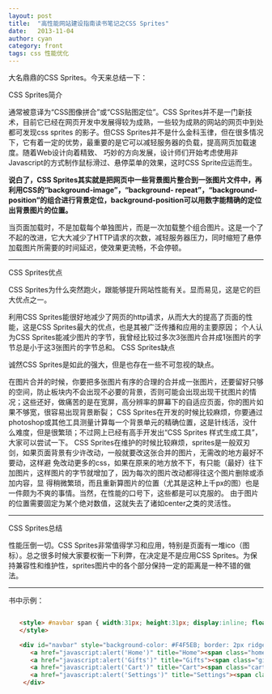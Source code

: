 ```yaml
---
layout: post
title:  "高性能网站建设指南读书笔记之CSS Sprites"
date:   2013-11-04
author: cyan
category: front
tags: css 性能优化
---
```


大名鼎鼎的CSS Sprites。今天来总结一下：

CSS Sprites简介

通常被意译为“CSS图像拼合”或“CSS贴图定位”。CSS Sprites并不是一门新技术，目前它已经在网页开发中发展得较为成熟，一些较为成熟的网站的网页中到处都可发现css sprites 的影子。但CSS Sprites并不是什么金科玉律，但在很多情况下，它有着一定的优势，最重要的是它可以减轻服务器的负载，提高网页加载速度。随着Web设计向着精致、 巧妙的方向发展，设计师们开始考虑使用非Javascript的方式制作鼠标滑过、悬停菜单的效果，这时CSS Sprite应运而生。

**说白了，CSS Sprites其实就是把网页中一些背景图片整合到一张图片文件中，再利用CSS的“background-image”，“background- repeat”，“background-position”的组合进行背景定位，background-position可以用数字能精确的定位出背景图片的位置。**

当页面加载时，不是加载每个单独图片，而是一次加载整个组合图片。这是一个了不起的改进，它大大减少了HTTP请求的次数，减轻服务器压力，同时缩短了悬停加载图片所需要的时间延迟，使效果更流畅，不会停顿。

___
CSS Sprites优点

CSS Sprites为什么突然跑火，跟能够提升网站性能有关。显而易见，这是它的巨大优点之一。

利用CSS Sprites能很好地减少了网页的http请求，从而大大的提高了页面的性能，这是CSS Sprites最大的优点，也是其被广泛传播和应用的主要原因；
个人认为CSS Sprites能减少图片的字节，我曾经比较过多次3张图片合并成1张图片的字节总是小于这3张图片的字节总和。
CSS Sprites缺点

诚然CSS Sprites是如此的强大，但是也存在一些不可忽视的缺点。

在图片合并的时候，你要把多张图片有序的合理的合并成一张图片，还要留好只够的空间，防止板块内不会出现不必要的背景，否则可能会出现出现干扰图片的情况；这些还好，做痛苦的是在宽屏，高分辨率的屏幕下的自适应页面，你的图片如果不够宽，很容易出现背景断裂；
CSS Sprites在开发的时候比较麻烦，你要通过photoshop或其他工具测量计算每一个背景单元的精确位置，这是针线活，没什么难度，但是很繁琐；不过网上已经有高手开发出“CSS Sprites 样式生成工具”，大家可以尝试一下。
CSS Sprites在维护的时候比较麻烦，sprites是一般双刃剑，如果页面背景有少许改动，一般就要改这张合并的图片，无需改的地方最好不要动，这样避 免改动更多的css，如果在原来的地方放不下，有只能（最好）往下加图片，这样图片的字节就增加了，因为每次的图片改动都得往这个图片删除或添加内容，显 得稍微繁琐，而且重新算图片的位置（尤其是这种上千px的图）也是一件颇为不爽的事情。当然，在性能的口号下，这些都是可以克服的。
由于图片的位置需要固定为某个绝对数值，这就失去了诸如center之类的灵活性。
___

CSS Sprites总结

性能压倒一切。CSS Sprites非常值得学习和应用，特别是页面有一堆ico（图标）。总之很多时候大家要权衡一下利弊，在决定是不是应用CSS Sprites。为保持兼容性和维护性，sprites图片中的各个部分保持一定的距离是一种不错的做法。


___
书中示例：

```html

   <style> #navbar span { width:31px; height:31px; display:inline; float:left; background-image:url(/images/spritebg.gif?t=1442038329); } .home { background-position:0 0; margin-right:4px; margin-left: 4px;} .gifts { background-position:-32px 0; margin-right:4px;} .cart { background-position:-64px 0; margin-right:4px;} .settings { background-position:-96px 0; margin-right:4px;} .help { background-position:-128px 0; margin-right:0px;} 
   </style> 

   <div id="navbar" style="background-color: #F4F5EB; border: 2px ridge #333; width: 180px; height: 32px; padding: 4px 0 4px 0;"> 
      <a href="javascript:alert('Home')" title="Home"><span class="home"></span></a>
      <a href="javascript:alert('Gifts')" title="Gifts"><span class="gifts"></span></a> 
      <a href="javascript:alert('Cart')" title="Cart"><span class="cart"></span></a> 
      <a href="javascript:alert('Settings')" title="Settings"><span class="settings"></span></a>      <a href="javascript:alert('Help')" title="Help"><span class="help"></span></a> 
    </div>
```
